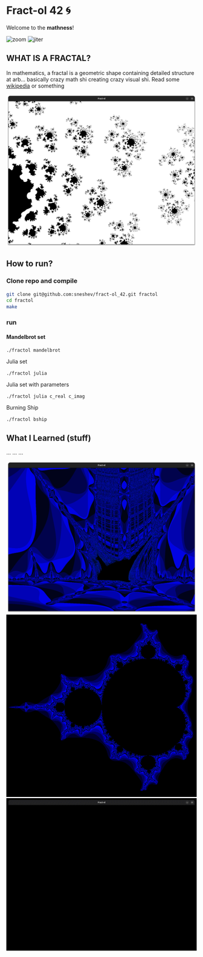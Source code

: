 # Fract-ol 42 🌀
Welcome to the **mathness**!  

![zoom](assets/zoom.gif)
![jiter](assets/jiter.gif)

## WHAT IS A FRACTAL?
In mathematics, a fractal is a geometric shape containing detailed structure at arb...
basically crazy math shi creating crazy visual shi. Read some [wikipedia](https://en.wikipedia.org/wiki/Fractal) or something

![bl](assets/bl1.png)

## How to run?
### Clone repo and compile
```bash
git clone git@github.com:sneshev/fract-ol_42.git fractol
cd fractol
make
```
### run
#### Mandelbrot set
```
./fractol mandelbrot
```

Julia set
```
./fractol julia
```

Julia set with parameters
```
./fractol julia c_real c_imag
```

Burning Ship
```
./fractol bship
```

## What I Learned (stuff)
...
...
...

![bship](assets/bship.png)
![Mandelbrot2](assets/m2.png)
![univrs](assets/univrs.gif)
